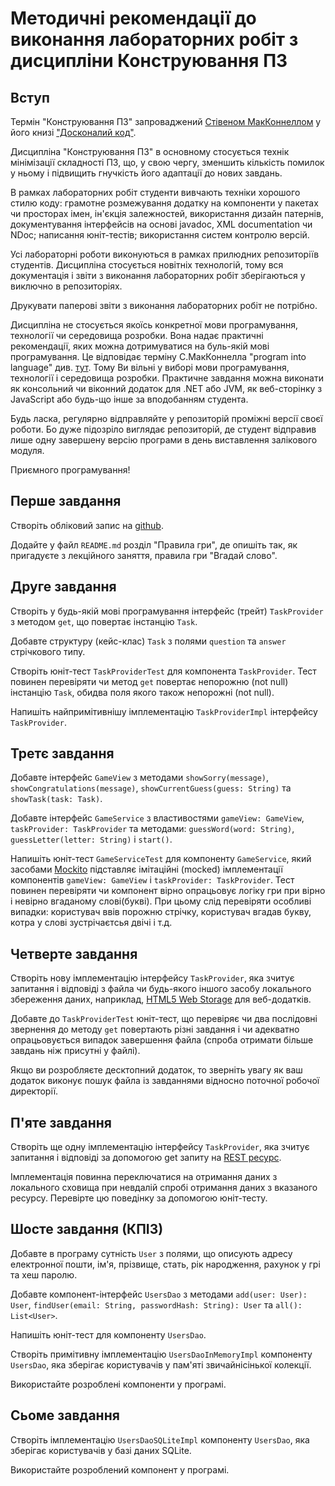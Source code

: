 # Методичні рекомендації до виконання лабораторних робіт з дисципліни Конструювання ПЗ

## Вступ

Термін "Конструювання ПЗ" запроваджений [Стівеном МакКоннеллом](https://en.wikipedia.org/wiki/Steve_McConnell) у його книзі ["Досконалий код"](https://en.wikipedia.org/wiki/Code_Complete). 

Дисципліна "Конструювання ПЗ" в основному стосується технік мінімізації складності ПЗ, що, у свою чергу, зменшить кількість помилок у ньому і підвищить гнучкість його адаптації до нових завдань. 

В рамках лабораторних робіт студенти вивчають техніки хорошого стилю коду: грамотне розмежування додатку на компоненти у пакетах чи просторах імен, ін'єкція залежностей, використання дизайн патернів, документування інтерфейсів на основі javadoc, XML documentation чи NDoc; 
написання юніт-тестів;
використання систем контролю версій.

Усі лабораторні роботи виконуються в рамках прилюдних репозиторіїв студентів. 
Дисципліна стосується новітніх технологій, тому вся документація і звіти з виконання лабораторних робіт зберігаються у виключно в репозиторіях. 

Друкувати паперові звіти з виконання лабораторних робіт не потрібно.

Дисципліна не стосується якоїсь конкретної мови програмування, технології чи середовища розробки. 
Вона надає практичні рекомендації, яких можна дотримуватися на буль-якій мові програмування.
Це відповідає терміну С.МакКоннелла "program into language" див. [тут](https://codeblog.jonskeet.uk/2008/04/23/programming-quot-in-quot-a-language-vs-programming-quot-into-quot-a-language/). 
Тому Ви вільні у виборі мови програмування, технології і середовища розробки.
Практичне завдання можна виконати як консольний чи віконний додаток для .NET або JVM, як веб-сторінку з JavaScript або будь-що інше за вподобанням студента.

Будь ласка, регулярно відправляйте у репозиторій проміжні версії своєї роботи. 
Бо дуже підозріло виглядає репозиторій, де студент відправив лише одну завершену версію програми в день виставлення залікового модуля.

Приємного програмування!

## Перше завдання

Створіть обліковий запис на [github](github.com).

Додайте у файл `README.md` розділ "Правила гри", де опишіть так, як пригадуєте з лекційного заняття, правила гри "Вгадай слово".

## Друге завдання 

Створіть у будь-якій мові програмування інтерфейс (трейт) `TaskProvider` з методом `get`, що повертає інстанцію `Task`.

Добавте структуру (кейс-клас) `Task` з полями `question` та `answer` стрічкового типу.

Створіть юніт-тест `TaskProviderTest` для компонента `TaskProvider`. Тест повинен перевіряти чи метод `get` повертає непорожню (not null) інстанцію `Task`, обидва поля якого також непорожні (not null).

Напишіть найпримітивнішу імплементацію `TaskProviderImpl` інтерфейсу `TaskProvider`.

## Третє завдання

Добавте інтерфейс `GameView` з методами `showSorry(message)`, `showCongratulations(message)`, `showCurrentGuess(guess: String)` та `showTask(task: Task)`.

Добавте інтерфейс `GameService` з властивостями `gameView: GameView`, `taskProvider: TaskProvider` та методами: `guessWord(word: String)`, `guessLetter(letter: String)` і `start()`.

Напишіть юніт-тест `GameServiceTest` для компоненту `GameService`, який засобами [Mockito](http://site.mockito.org/) підставляє імітаційні (mocked) імплементації компонентів `gameView: GameView` і `taskProvider: TaskProvider`. Тест повинен перевіряти чи компонент вірно опрацьовує логіку гри при вірно і невірно вгаданому слові(букві). При цьому слід перевіряти особливі випадки: користувач ввів порожню стрічку, користувач вгадав букву, котра у слові зустрічаєтсья двічі і т.д.

## Четверте завдання

Створіть нову імплементацію інтерфейсу `TaskProvider`, яка зчитує запитання і відповіді з файла чи будь-якого іншого засобу локального збереження даних, наприклад, [HTML5 Web Storage](https://www.w3schools.com/html/html5_webstorage.asp) для веб-додатків.

Добавте до `TaskProviderTest` юніт-тест, що перевіряє чи два послідовні звернення до методу `get` повертають різні завдання і чи адекватно опрацьовується випадок завершення файла (спроба отримати більше завдань ніж присутні у файлі).

Якщо ви розробляєте десктопний додаток, то зверніть увагу як ваш додаток виконує пошук файла із завданнями відносно поточної робочої директорії.

## П'яте завдання 

Створіть ще одну імплементацію інтерфейсу `TaskProvider`, яка зчитує запитання і відповіді за допомогою get запиту на [REST ресурс](https://raw.githubusercontent.com/pigovsky/guess-word-game/master/tasks/all.json). 

Імплементація повинна переключатися на отримання даних з локального сховища при невдалій спробі отримання даних з вказаного ресурсу. Перевірте цю поведінку за допомогою юніт-тесту.

## Шосте завдання (КПІЗ)

Добавте в програму сутність `User` з полями, що описують адресу електронної пошти, ім'я, прізвище, стать, рік народження, рахунок у грі та хеш паролю. 

Добавте компонент-інтерфейс `UsersDao` з методами `add(user: User): User`, `findUser(email: String, passwordHash: String): User` та `all(): List<User>`.

Напишіть юніт-тест для компоненту `UsersDao`.

Створіть примітивну імплементацію `UsersDaoInMemoryImpl` компоненту `UsersDao`, яка зберігає користувачів у пам'яті звичайнісінької колекції.

Використайте розроблені компоненти у програмі.

## Сьоме завдання

Створіть імплементацію `UsersDaoSQLiteImpl` компоненту `UsersDao`, яка зберігає користувачів у базі даних SQLite.

Використайте розроблений компонент у програмі.

